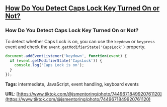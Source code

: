 ## [How Do You Detect Caps Lock Key Turned On or Not?](#how-do-you-detect-caps-lock-key-turned-on-or-not)

### How Do You Detect Caps Lock Key Turned On or Not?

To detect whether Caps Lock is on, you can use the `keydown` or `keypress` event and check the `event.getModifierState('CapsLock')` property.

```javascript
document.addEventListener('keydown', function(event) {
  if (event.getModifierState('CapsLock')) {
    console.log('Caps Lock is on');
  }
});
```

**Tags**: intermediate, JavaScript, event handling, keyboard events

**URL**: [https://www.tiktok.com/@jsmentoring/photo/7449671849920761120](https://www.tiktok.com/@jsmentoring/photo/7449671849920761120)
